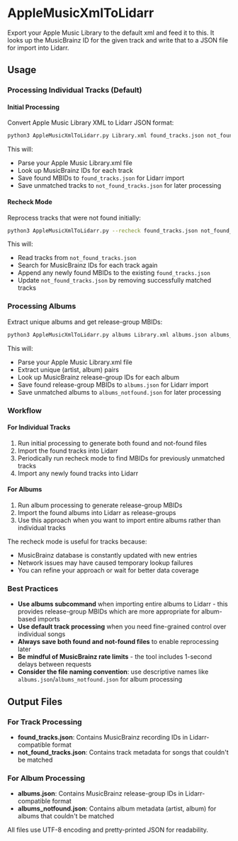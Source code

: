 # AppleMusicXmlToLidarr

Export your Apple Music Library to the default xml and feed it to this. It looks up the MusicBrainz ID for the given track and write that to a JSON file for import into Lidarr.

## Usage

### Processing Individual Tracks (Default)

#### Initial Processing
Convert Apple Music Library XML to Lidarr JSON format:

```bash
python3 AppleMusicXmlToLidarr.py Library.xml found_tracks.json not_found_tracks.json
```

This will:
- Parse your Apple Music Library.xml file
- Look up MusicBrainz IDs for each track
- Save found MBIDs to `found_tracks.json` for Lidarr import
- Save unmatched tracks to `not_found_tracks.json` for later processing

#### Recheck Mode
Reprocess tracks that were not found initially:

```bash
python3 AppleMusicXmlToLidarr.py --recheck found_tracks.json not_found_tracks.json
```

This will:
- Read tracks from `not_found_tracks.json`
- Search for MusicBrainz IDs for each track again
- Append any newly found MBIDs to the existing `found_tracks.json`
- Update `not_found_tracks.json` by removing successfully matched tracks

### Processing Albums

Extract unique albums and get release-group MBIDs:

```bash
python3 AppleMusicXmlToLidarr.py albums Library.xml albums.json albums_notfound.json
```

This will:
- Parse your Apple Music Library.xml file
- Extract unique (artist, album) pairs
- Look up MusicBrainz release-group IDs for each album
- Save found release-group MBIDs to `albums.json` for Lidarr import
- Save unmatched albums to `albums_notfound.json` for later processing

### Workflow

#### For Individual Tracks
1. Run initial processing to generate both found and not-found files
2. Import the found tracks into Lidarr
3. Periodically run recheck mode to find MBIDs for previously unmatched tracks
4. Import any newly found tracks into Lidarr

#### For Albums
1. Run album processing to generate release-group MBIDs
2. Import the found albums into Lidarr as release-groups
3. Use this approach when you want to import entire albums rather than individual tracks

The recheck mode is useful for tracks because:
- MusicBrainz database is constantly updated with new entries
- Network issues may have caused temporary lookup failures
- You can refine your approach or wait for better data coverage

### Best Practices

- **Use albums subcommand** when importing entire albums to Lidarr - this provides release-group MBIDs which are more appropriate for album-based imports
- **Use default track processing** when you need fine-grained control over individual songs
- **Always save both found and not-found files** to enable reprocessing later
- **Be mindful of MusicBrainz rate limits** - the tool includes 1-second delays between requests
- **Consider the file naming convention**: use descriptive names like `albums.json`/`albums_notfound.json` for album processing

## Output Files

### For Track Processing
- **found_tracks.json**: Contains MusicBrainz recording IDs in Lidarr-compatible format
- **not_found_tracks.json**: Contains track metadata for songs that couldn't be matched

### For Album Processing  
- **albums.json**: Contains MusicBrainz release-group IDs in Lidarr-compatible format
- **albums_notfound.json**: Contains album metadata (artist, album) for albums that couldn't be matched

All files use UTF-8 encoding and pretty-printed JSON for readability.
